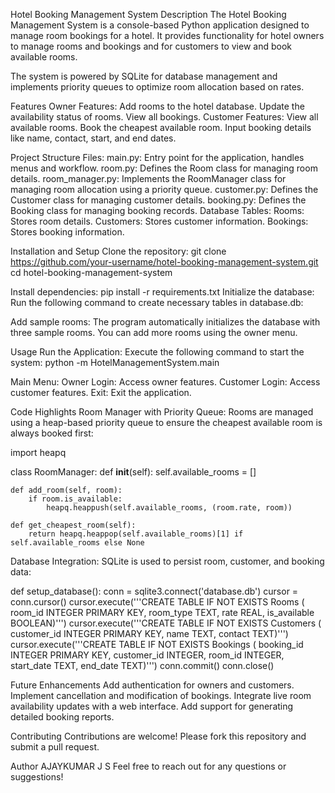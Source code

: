 Hotel Booking Management System
Description
The Hotel Booking Management System is a console-based Python application designed to manage room bookings for a hotel. It provides functionality for hotel owners to manage rooms and bookings and for customers to view and book available rooms.

The system is powered by SQLite for database management and implements priority queues to optimize room allocation based on rates.

Features
Owner Features:
Add rooms to the hotel database.
Update the availability status of rooms.
View all bookings.
Customer Features:
View all available rooms.
Book the cheapest available room.
Input booking details like name, contact, start, and end dates.


Project Structure
Files:
main.py: Entry point for the application, handles menus and workflow.
room.py: Defines the Room class for managing room details.
room_manager.py: Implements the RoomManager class for managing room allocation using a priority queue.
customer.py: Defines the Customer class for managing customer details.
booking.py: Defines the Booking class for managing booking records.
Database Tables:
Rooms: Stores room details.
Customers: Stores customer information.
Bookings: Stores booking information.


Installation and Setup
Clone the repository:
git clone https://github.com/your-username/hotel-booking-management-system.git
cd hotel-booking-management-system

Install dependencies:
pip install -r requirements.txt
Initialize the database: Run the following command to create necessary tables in database.db:



Add sample rooms: The program automatically initializes the database with three sample rooms. You can add more rooms using the owner menu.

Usage
Run the Application:
Execute the following command to start the system:
python -m HotelManagementSystem.main

Main Menu:
Owner Login: Access owner features.
Customer Login: Access customer features.
Exit: Exit the application.


Code Highlights
Room Manager with Priority Queue:
Rooms are managed using a heap-based priority queue to ensure the cheapest available room is always booked first:

import heapq

class RoomManager:
    def __init__(self):
        self.available_rooms = []

    def add_room(self, room):
        if room.is_available:
            heapq.heappush(self.available_rooms, (room.rate, room))

    def get_cheapest_room(self):
        return heapq.heappop(self.available_rooms)[1] if self.available_rooms else None

Database Integration:
SQLite is used to persist room, customer, and booking data:

def setup_database():
    conn = sqlite3.connect('database.db')
    cursor = conn.cursor()
    cursor.execute('''CREATE TABLE IF NOT EXISTS Rooms (
                        room_id INTEGER PRIMARY KEY, 
                        room_type TEXT, 
                        rate REAL, 
                        is_available BOOLEAN)''')
    cursor.execute('''CREATE TABLE IF NOT EXISTS Customers (
                        customer_id INTEGER PRIMARY KEY, 
                        name TEXT, 
                        contact TEXT)''')
    cursor.execute('''CREATE TABLE IF NOT EXISTS Bookings (
                        booking_id INTEGER PRIMARY KEY, 
                        customer_id INTEGER, 
                        room_id INTEGER, 
                        start_date TEXT, 
                        end_date TEXT)''')
    conn.commit()
    conn.close()


Future Enhancements
Add authentication for owners and customers.
Implement cancellation and modification of bookings.
Integrate live room availability updates with a web interface.
Add support for generating detailed booking reports.


Contributing
Contributions are welcome! Please fork this repository and submit a pull request.

Author
AJAYKUMAR J S
Feel free to reach out for any questions or suggestions!









